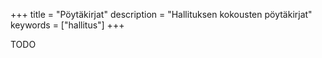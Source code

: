 +++
title = "Pöytäkirjat"
description = "Hallituksen kokousten pöytäkirjat"
keywords = ["hallitus"]
+++

TODO
